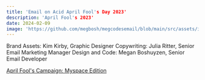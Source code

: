 ```yaml
---
title: 'Email on Acid April Fool's Day 2023'
description: 'April Fool's 2023'
date: 2024-02-09
image: 'https://github.com/megbosh/megcodesemail/blob/main/src/assets/images/email-camp-2023.jpg?raw=true'
---
```


Brand Assets: Kim Kirby, Graphic Designer
Copywriting: Julia Ritter, Senior Email Marketing Manager
Design and Code: Megan Boshuyzen, Senior Email Developer

[April Fool's Campaign: Myspace Edition](https://parcel.io/e/d131e41c-5f4e-44c3-808c-8e1213717f55?layout=preview)